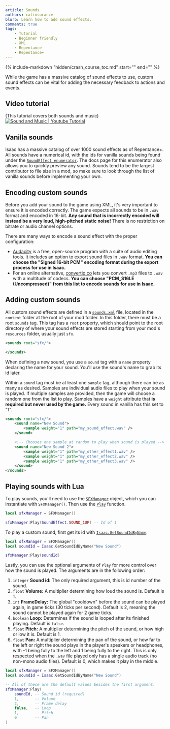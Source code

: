 ```yaml
---
article: Sounds
authors: catinsurance
blurb: Learn how to add sound effects.
comments: true
tags:
    - Tutorial
    - Beginner friendly
    - XML
    - Repentance
    - Repentance+
---
```


{% include-markdown "hidden/crash_course_toc.md" start="<!-- start -->" end="<!-- end -->" %}

While the game has a massive catalog of sound effects to use, custom sound effects can be vital for adding the necessary feedback to actions and events.

## Video tutorial
(This tutorial covers both sounds and music)
[![Sound and Music | Youtube Tutorial](https://img.youtube.com/vi/qJB74iaRCf8/0.jpg)](https://youtu.be/qJB74iaRCf8 "Video tutorial")

## Vanilla sounds
Isaac has a massive catalog of over 1000 sound effects as of Repentance+. All sounds have a numerical id, with the ids for vanilla sounds being found under the [`SoundEffect enumerator`](https://wofsauge.github.io/IsaacDocs/rep/enums/SoundEffect.html). The docs page for this enumerator also allows you to quickly preview any sound. Sounds tend to be the largest contributor to file size in a mod, so make sure to look through the list of vanilla sounds before implementing your own.

## Encoding custom sounds
Before you add your sound to the game using XML, it's very important to ensure it is encoded correctly. The game expects all sounds to be in `.wav` format and encoded in 16-bit. **Any sound that is incorrectly encoded will instead be a very loud, high-pitched static noise!** There is no restriction on bitrate or audio channel options.

There are many ways to encode a sound effect with the proper configuration:

- [Audacity](https://www.audacityteam.org/download/) is a free, open-source program with a suite of audio editing tools. It includes an option to export sound files in `.wav` format. **You can choose the "Signed 16-bit PCM" encoding format during the export process for use in Isaac.**
- For an online alternative, [convertio.co](https://convertio.co/mp3-wav/) lets you convert `.mp3` files to `.wav` with a multitude of codecs. **You can choose "PCM_S16LE (Uncompressed)" from this list to encode sounds for use in Isaac.**

## Adding custom sounds
All custom sound effects are defined in a [`sounds.xml`](https://wofsauge.github.io/IsaacDocs/rep/xml/sounds.html) file, located in the `content` folder at the root of your mod folder. In this folder, there must be a root `sounds` tag. This tag has a `root` property, which should point to the root directory of where your sound effects are stored starting from your mod's `resources` folder, usually just `sfx`.

```xml
<sounds root="sfx/">

</sounds>
```

When defining a new sound, you use a `sound` tag with a `name` property declaring the name for your sound. You'll use the sound's name to grab its id later.

Within a `sound` tag must be at least one `sample` tag, although there can be as many as desired. Samples are individual audio files to play when your sound is played. If multiple samples are provided, then the game will choose a random one from the list to play. Samples have a `weight` attribute that **is required but never used by the game.** Every sound in vanilla has this set to "1".

```xml
<sounds root="sfx/">
    <sound name="New Sound">
        <sample weight="1" path="my_sound_effect.wav" />
    </sound>

    <!-- Chooses one sample at random to play when sound is played -->
    <sound name="New Sound 2">
        <sample weight="1" path="my_other_effect1.wav" />
        <sample weight="1" path="my_other_effect2.wav" />
        <sample weight="1" path="my_other_effect3.wav" />
    </sound>
</sounds>
```

## Playing sounds with Lua
To play sounds, you'll need to use the [`SFXManager`](https://wofsauge.github.io/IsaacDocs/rep/SFXManager.html) object, which you can instantiate with `SFXManager()`. Then use the [`Play`](https://wofsauge.github.io/IsaacDocs/rep/SFXManager.html#play) function.

```lua
local sfxManager = SFXManager()

sfxManager:Play(SoundEffect.SOUND_1UP) -- Id of 1
```

To play a custom sound, first get its id with [`Isaac.GetSoundIdByName`](https://wofsauge.github.io/IsaacDocs/rep/Isaac.html#getsoundidbyname).

```lua
local sfxManager = SFXManager()
local soundId = Isaac.GetSoundIdByName("New Sound")

sfxManager:Play(soundId)
```

Lastly, you can use the optional arguments of `Play` for more control over how the sound is played. The arguments are in the following order:

1. `integer` **Sound id:** The only required argument, this is id number of the sound.
2. `float` **Volume:** A multiplier determining how loud the sound is. Default is 1.
3. `int` **FrameDelay:** The global "cooldown" before the sound can be played again, in game ticks (30 ticks per second). Default is 2, meaning the sound cannot be played again for 2 game ticks.
4. `boolean` **Loop:** Determines if the sound is looped after its finished playing. Default is `false`.
5. `float` **Pitch:** A multiplier determining the pitch of the sound, or how high or low it is. Default is 1.
6. `float` **Pan:** A multiplier determining the pan of the sound, or how far to the left or right the sound plays in the player's speakers or headphones, with -1 being fully to the left and 1 being fully to the right. This is only respected when the `.wav` file played only has a single audio track (no non-mono audio files). Default is 0, which makes it play in the middle. 

```lua
local sfxManager = SFXManager()
local soundId = Isaac.GetSoundIdByName("New Sound")

-- All of these are the default values besides the first argument.
sfxManager:Play(
    soundId, -- Sound id (required)
    1,       -- Volume
    2,       -- Frame delay
    false,   -- Loop
    1,       -- Pitch
    0        -- Pan
)
```